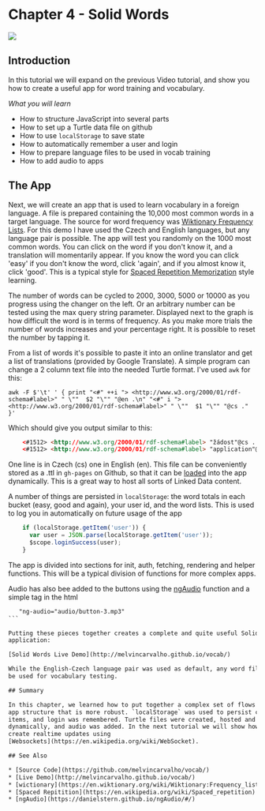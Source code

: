 # Chapter 4 - Solid Words

![](https://melvincarvalho.gitbooks.io/solid-tutorials/content/words.png)

## Introduction

In this tutorial we will expand on the previous Video tutorial, and show you
how to create a useful app for word training and vocabulary.

*What you will learn*

* How to structure JavaScript into several parts
* How to set up a Turtle data file on github
* How to use `localStorage` to save state
* How to automatically remember a user and login
* How to prepare language files to be used in vocab training
* How to add audio to apps

## The App

Next, we will create an app that is used to learn vocabulary in a foreign
language. A file is prepared containing the 10,000 most common words in a target
language. The source for word frequency was
[Wiktionary Frequency Lists](https://en.wiktionary.org/wiki/Wiktionary:Frequency_lists).
For this demo I have used the Czech and English languages, but any language pair
is possible. The app will test you randomly on the 1000 most common words. You
can click on the word if you don't know it, and a translation will momentarily
appear. If you know the word you can click 'easy' if you don't know the word,
click 'again', and if you almost know it, click 'good'. This is a typical style
for [Spaced Repetition Memorization](https://en.wikipedia.org/wiki/Spaced_repetition)
style learning.

The number of words can be cycled to 2000, 3000, 5000 or 10000 as you progress
using the changer on the left. Or an arbitrary number can be tested using the
max query string parameter. Displayed next to the graph is how difficult the
word is in terms of frequency. As you make more trials the number of words
increases and your percentage right. It is possible to reset the number by
tapping it.

From a list of words it's possible to paste it into an online translator and get
a list of translations (provided by Google Translate). A simple program can
change a 2 column text file into the needed Turtle format.
I've used `awk` for this:

```
awk -F $'\t' ' { print "<#" ++i "> <http://www.w3.org/2000/01/rdf-schema#label>" " \""  $2 "\"" "@en .\n" "<#" i ">  <http://www.w3.org/2000/01/rdf-schema#label>" " \""  $1 "\"" "@cs ." }'
```

Which should give you output similar to this:

```html
    <#1512> <http://www.w3.org/2000/01/rdf-schema#label> "žádost"@cs .
    <#1512> <http://www.w3.org/2000/01/rdf-schema#label> "application"@en .
````

One line is in Czech (cs) one in English (en). This file can be conveniently
stored as a .ttl in `gh-pages` on Github, so that it can be
[loaded](https://github.com/melvincarvalho/data/blob/master/vocab/czech.ttl)
into the app dynamically. This is a great way to host all sorts of Linked Data
content.

A number of things are persisted in `localStorage`: the word totals in each
bucket (easy, good and again), your user id, and the word lists. This is used to
log you in automatically on future usage of the app

```javascript
    if (localStorage.getItem('user')) {
      var user = JSON.parse(localStorage.getItem('user'));
      $scope.loginSuccess(user);
    }
```

The app is divided into sections for init, auth, fetching, rendering and helper
functions. This will be a typical division of functions for more complex apps.

Audio has also bee added to the buttons using the
[ngAudio](https://danielstern.github.io/ngAudio/#/) function and a simple tag
in the html

````html
   "ng-audio="audio/button-3.mp3"
```

Putting these pieces together creates a complete and quite useful Solid
application:

[Solid Words Live Demo](http://melvincarvalho.github.io/vocab/)

While the English-Czech language pair was used as default, any word file could
be used for vocabulary testing.

## Summary

In this chapter, we learned how to put together a complex set of flows into an
app structure that is more robust. `localStorage` was used to persist common
items, and login was remembered. Turtle files were created, hosted and pulled in
dynamically, and audio was added. In the next tutorial we will show how to
create realtime updates using
[Websockets](https://en.wikipedia.org/wiki/WebSocket).

## See Also

* [Source Code](https://github.com/melvincarvalho/vocab/)
* [Live Demo](http://melvincarvalho.github.io/vocab/)
* [wictionary](https://en.wiktionary.org/wiki/Wiktionary:Frequency_lists)
* [Spaced Repitition](https://en.wikipedia.org/wiki/Spaced_repetition)
* [ngAudio](https://danielstern.github.io/ngAudio/#/)
